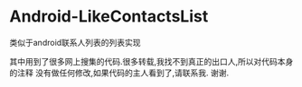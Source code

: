 Android-LikeContactsList
========================

类似于android联系人列表的列表实现

其中用到了很多网上搜集的代码.很多转载,我找不到真正的出口人,所以对代码本身的注释
没有做任何修改,如果代码的主人看到了,请联系我.
谢谢.